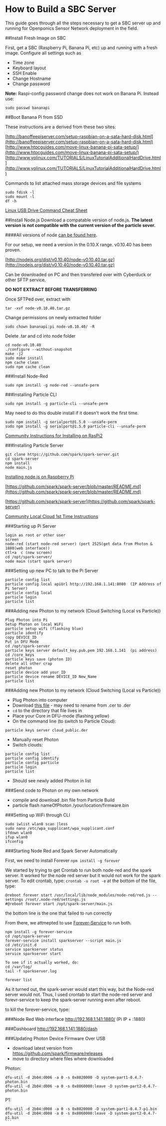 # How to Build a SBC Server

This guide goes through all the steps necessary to get a SBC server up and running for Openponics Sensor Network deployment in the field. 

##Install Fresh Image on SBC

First, get a SBC (Raspberry Pi, Banana Pi, etc) up and running with a fresh image. Configure all settings such as

* Time zone
* Keyboard layout 
* SSH Enable
* Change Hostname
* Change password

**Note:** Raspi-config password change does not work on Banana Pi. Instead use:

```sudo passwd bananapi```


##Boot Banana Pi from SSD

These instructions are a derived from these two sites:

[http://banoffeepiserver.com/setup-raspbian-on-a-sata-hard-disk.html](http://banoffeepiserver.com/setup-raspbian-on-a-sata-hard-disk.html)
[http://www.htpcguides.com/move-linux-banana-pi-sata-setup/](http://www.htpcguides.com/move-linux-banana-pi-sata-setup/)
[http://www.yolinux.com/TUTORIALS/LinuxTutorialAdditionalHardDrive.html](http://www.yolinux.com/TUTORIALS/LinuxTutorialAdditionalHardDrive.html)

Commands to list attached mass storage devices and file systems 

```
sudo fdisk -l
sudo mount -l
df -h
```

[Linux USB Drive Command Cheat Sheet](https://www.raspberrypi.org/forums/viewtopic.php?t=38429)


##Install Node.js
Download a compatable version of node.js. **The latest version is not compatible with the current version of the particle sever.**

####All versions of node [can be found here](https://nodejs.org/dist/).

For our setup, we need a version in the 0.10.X range. v0.10.40 has been proven. 

[http://nodejs.org/dist/v0.10.40/node-v0.10.40.tar.gz](http://nodejs.org/dist/v0.10.40/node-v0.10.40.tar.gz)

Can be downloaded on PC and then transfered over with Cyberduck or other SFTP service. 

**DO NOT EXTRACT BEFORE TRANSFERRING**
 
Once SFTPed over, extract with 

```tar -xvf node-v0.10.40.tar.gz```

Change permissions on newly extracted folder

```sudo chown bananapi:pi node-v0.10.40/ -R``` 

Delete .tar and cd into node folder

```
cd node-v0.10.40
./configure --without-snapshot
make -j2
sudo make install
npm cache clean
sudo npm cache clean
```

###Install Node-Red

```sudo npm install -g node-red --unsafe-perm```

###Installing Particle CLI
```
sudo npm install -g particle-cli --unsafe-perm
```
May need to do this double install if it doesn't work the first time. 

```
sudo npm install -g serialport@1.5.0 --unsafe-perm
sudo npm install -g serialport@1.5.0 particle-cli --unsafe-perm
```
[Community Instructions for Installing on RasPi2](https://community.particle.io/t/installing-particle-cli-spark-server-on-raspberry-pi-2/12996)




###Installing Particle Server

```
git clone https://github.com/spark/spark-server.git
cd spark-server
npm install
node main.js
```

[Installing node.js on Raspberry Pi](https://learn.adafruit.com/node-embedded-development/)

[https://github.com/spark/spark-server/blob/master/README.md](https://github.com/spark/spark-server/blob/master/README.md)

[https://github.com/spark/spark-server](https://github.com/spark/spark-server)



[Community Local Cloud 1st Time Instructions](https://community.particle.io/t/tutorial-local-cloud-1st-time-instructions-01-oct-15/5589)

###Starting up Pi Server
```
login as root or other user
screen
node-red (start node-red server) (port 2525(get data from Photon & 1880(web interface))
ctl+a  c (new screen)
cd /opt/spark-server/
node main (start spark server)
```
###Setting up new PC to talk to the Pi Server

```
particle config list
particle config local apiUrl http://192.168.1.141:8080  (IP Address of Pi Server)
particle config local
particle login
particle list
```



###Adding new Photon to my network (Cloud Switching (Local vs Particle))
```
Plug Photon into Pi 
Setup Photon on local WiFi
particle setup wifi (flashing blue)
particle identify 
copy DEVICE_ID
Put in DFU Mode
cd /opt/spark-server
particle keys server default_key.pub.pem 192.168.1.141  (pi address)
cd /core_keys
particle keys save (photon ID)
delete all other crap
reset photon
particle device add your_ID
particle device rename DEVICE_ID New_Name
particle list

```

###Adding new Photon to my network (Cloud Switching (Local vs Particle))

* Plug Photon into computer 
* Download [this file](https://s3.amazonaws.com/spark-website/cloud_public.der) - may need to rename from .cer to .der
* `cd` to the directory that file lives in
* Place your Core in DFU-mode (flashing yellow)
* On the command line (to switch to Particle Cloud):
```
particle keys server cloud_public.der
```
* Manually reset Photon 
* Switch clouds: 
```
particle config list
particle config identify
particle config particle
particle login
particle list
```
* Should see newly added Photon in list 



###Send code to Photon on my own network
* compile and download .bin file from Particle Build
* particle flash nameOfPhoton /your/location/firmware.bin

###Setting up WiFi through CLI
```
sudo iwlist wlan0 scan |less
sudo nano /etc/wpa_supplicant/wpa_supplicant.conf
ifdown wlan0
ifup wlan0
ifconfig
```
###Starting Node Red and Spark Server Automatically

First, we need to install Forever
```npm install -g forever```

We started by trying to get Crontab to run both node-red and the spark server. It worked for the node red server but it would not work for the spark server. To edit crontab, type:
```crontab -u root -e```
at the bottom of the file, type:

```
@reboot forever start /usr/local/lib/node_modules/node-red/red.js --settings /root/.node-red/settings.js
#@reboot forever start /opt/spark-server/main.js
```
the bottom line is the one that failed to run correctly

From there, we attmepted to use [Forever-Service](https://github.com/zapty/forever-service) to run both. 

```
npm install -g forever-service
cd /opt/spark-server
forever-service install sparkserver --script main.js
cd /etc/init.d
service sparkserver status
service sparkserver start

To see if it actually worked, do:
cd /var/log/
tail -f sparkserver.log

forever list
```

As it turned out, the spark-server would start this way, but the Node-red server would not. Thus, I used crontab to start the node-red server and forevr-service to keep the spark-server running even after reboot. 

to kill the forever-service, type:

###Node Red Web interface
http://192.168.1.141:1880/  (Pi IP + :1880)

###Dashboard
http://192.168.1.141:1880/dash  


###Updating Photon Device Firmware Over USB
* download latest version from https://github.com/spark/firmware/releases
* move to directory where files where downloaded

Photon:
```
dfu-util -d 2b04:d006 -a 0 -s 0x8020000 -D system-part1-0.4.7-photon.bin
dfu-util -d 2b04:d006 -a 0 -s 0x8060000:leave -D system-part2-0.4.7-photon.bin
```
P1:
````
dfu-util -d 2b04:d008 -a 0 -s 0x8020000 -D system-part1-0.4.7-p1.bin
dfu-util -d 2b04:d008 -a 0 -s 0x8060000:leave -D system-part2-0.4.7-p1.bin
```


